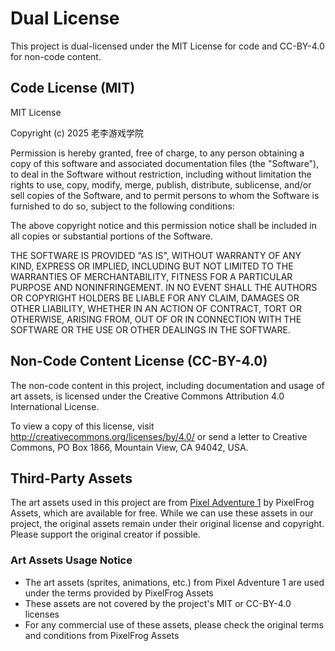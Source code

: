 # Dual License

This project is dual-licensed under the MIT License for code and CC-BY-4.0 for non-code content.

## Code License (MIT)

MIT License

Copyright (c) 2025 老李游戏学院

Permission is hereby granted, free of charge, to any person obtaining a copy
of this software and associated documentation files (the "Software"), to deal
in the Software without restriction, including without limitation the rights
to use, copy, modify, merge, publish, distribute, sublicense, and/or sell
copies of the Software, and to permit persons to whom the Software is
furnished to do so, subject to the following conditions:

The above copyright notice and this permission notice shall be included in all
copies or substantial portions of the Software.

THE SOFTWARE IS PROVIDED "AS IS", WITHOUT WARRANTY OF ANY KIND, EXPRESS OR
IMPLIED, INCLUDING BUT NOT LIMITED TO THE WARRANTIES OF MERCHANTABILITY,
FITNESS FOR A PARTICULAR PURPOSE AND NONINFRINGEMENT. IN NO EVENT SHALL THE
AUTHORS OR COPYRIGHT HOLDERS BE LIABLE FOR ANY CLAIM, DAMAGES OR OTHER
LIABILITY, WHETHER IN AN ACTION OF CONTRACT, TORT OR OTHERWISE, ARISING FROM,
OUT OF OR IN CONNECTION WITH THE SOFTWARE OR THE USE OR OTHER DEALINGS IN THE
SOFTWARE.

## Non-Code Content License (CC-BY-4.0)

The non-code content in this project, including documentation and usage of art assets, is licensed under the Creative Commons Attribution 4.0 International License.

To view a copy of this license, visit http://creativecommons.org/licenses/by/4.0/ or send a letter to Creative Commons, PO Box 1866, Mountain View, CA 94042, USA.

## Third-Party Assets

The art assets used in this project are from [Pixel Adventure 1](https://pixelfrog-assets.itch.io/pixel-adventure-1) by PixelFrog Assets, which are available for free. While we can use these assets in our project, the original assets remain under their original license and copyright. Please support the original creator if possible.

### Art Assets Usage Notice

- The art assets (sprites, animations, etc.) from Pixel Adventure 1 are used under the terms provided by PixelFrog Assets
- These assets are not covered by the project's MIT or CC-BY-4.0 licenses
- For any commercial use of these assets, please check the original terms and conditions from PixelFrog Assets
